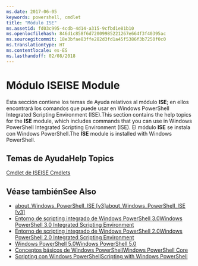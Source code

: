 ```yaml
---
ms.date: 2017-06-05
keywords: powershell, cmdlet
title: "Módulo ISE"
ms.assetid: fd03c995-4cdb-4d14-a315-9cfbd1e81b10
ms.openlocfilehash: 846d1c858f6d72009985221267e664f3f40395ac
ms.sourcegitcommit: 18e3bfae83ffe282d3fd1a45f5386f3b7250f0c0
ms.translationtype: HT
ms.contentlocale: es-ES
ms.lasthandoff: 02/08/2018
---
```

# <a name="ise-module"></a><span data-ttu-id="02bba-103">Módulo ISE</span><span class="sxs-lookup"><span data-stu-id="02bba-103">ISE Module</span></span>
<span data-ttu-id="02bba-104">Esta sección contiene los temas de Ayuda relativos al módulo **ISE**; en ellos encontrará los comandos que puede usar en Windows PowerShell Integrated Scripting Environment (ISE).</span><span class="sxs-lookup"><span data-stu-id="02bba-104">This section contains the help topics for the **ISE** module, which includes commands that you can use in Windows PowerShell Integrated Scripting Environment (ISE).</span></span> <span data-ttu-id="02bba-105">El módulo **ISE** se instala con Windows PowerShell.</span><span class="sxs-lookup"><span data-stu-id="02bba-105">The **ISE** module is installed with Windows PowerShell.</span></span>

## <a name="help-topics"></a><span data-ttu-id="02bba-106">Temas de Ayuda</span><span class="sxs-lookup"><span data-stu-id="02bba-106">Help Topics</span></span>
[<span data-ttu-id="02bba-107">Cmdlet de ISE</span><span class="sxs-lookup"><span data-stu-id="02bba-107">ISE Cmdlets</span></span>](http://go.microsoft.com/fwlink/?LinkID=254686)

## <a name="see-also"></a><span data-ttu-id="02bba-108">Véase también</span><span class="sxs-lookup"><span data-stu-id="02bba-108">See Also</span></span>
- <span data-ttu-id="02bba-109">[about_Windows_PowerShell_ISE [v3]](https://technet.microsoft.com/en-us/library/dfa54d47-60c6-4fff-8197-c747e8d411bb)</span><span class="sxs-lookup"><span data-stu-id="02bba-109">[about_Windows_PowerShell_ISE [v3]](https://technet.microsoft.com/en-us/library/dfa54d47-60c6-4fff-8197-c747e8d411bb)</span></span>
- [<span data-ttu-id="02bba-110">Entorno de scripting integrado de Windows PowerShell 3.0</span><span class="sxs-lookup"><span data-stu-id="02bba-110">Windows PowerShell 3.0 Integrated Scripting Environment</span></span>](http://go.microsoft.com/fwlink/?LinkId=254681)
- [<span data-ttu-id="02bba-111">Entorno de scripting integrado de Windows PowerShell 2.0</span><span class="sxs-lookup"><span data-stu-id="02bba-111">Windows PowerShell 2.0 Integrated Scripting Environment</span></span>](http://go.microsoft.com/fwlink/?LinkID=238569)
- [<span data-ttu-id="02bba-112">Windows PowerShell 5.0</span><span class="sxs-lookup"><span data-stu-id="02bba-112">Windows PowerShell 5.0</span></span>](../../whats-new/What-s-New-in-Windows-PowerShell-50.md)
- [<span data-ttu-id="02bba-113">Conceptos básicos de Windows PowerShell</span><span class="sxs-lookup"><span data-stu-id="02bba-113">Windows PowerShell Core</span></span>](https://technet.microsoft.com/en-us/library/4b75f1e4-f327-48f3-92ab-bf5435094d41)
- [<span data-ttu-id="02bba-114">Scripting con Windows PowerShell</span><span class="sxs-lookup"><span data-stu-id="02bba-114">Scripting with Windows PowerShell</span></span>](../../getting-started/fundamental/Scripting-with-Windows-PowerShell.md)

